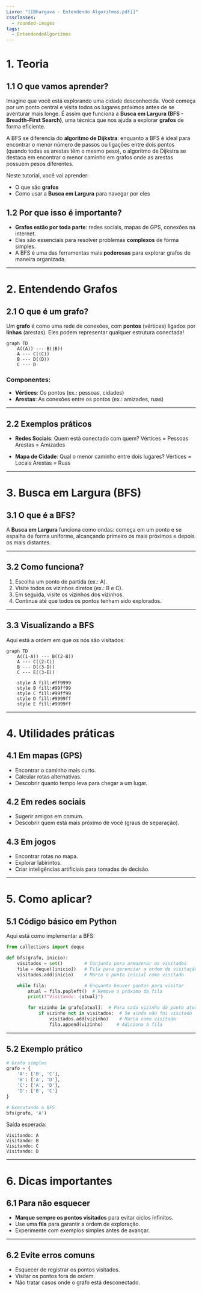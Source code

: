```yaml
---
Livro: "[[Bhargava - Entendendo Algoritmos.pdf]]"
cssclasses:
  - rounded-images
tags:
  - EntendendoAlgoritmos
---
```

# 1. Teoria

## 1.1 O que vamos aprender?
Imagine que você está explorando uma cidade desconhecida. Você começa por um ponto central e visita todos os lugares próximos antes de se aventurar mais longe. É assim que funciona a **Busca em Largura (BFS - Breadth-First Search)**, uma técnica que nos ajuda a explorar **grafos** de forma eficiente.

A BFS se diferencia do **algoritmo de Dijkstra**: enquanto a BFS é ideal para encontrar o menor número de passos ou ligações entre dois pontos (quando todas as arestas têm o mesmo peso), o algoritmo de Dijkstra se destaca em encontrar o menor caminho em grafos onde as arestas possuem pesos diferentes.

Neste tutorial, você vai aprender:
- O que são **grafos**
- Como usar a **Busca em Largura** para navegar por eles

## 1.2 Por que isso é importante?
- **Grafos estão por toda parte**: redes sociais, mapas de GPS, conexões na internet.
- Eles são essenciais para resolver problemas **complexos** de forma simples.
- A BFS é uma das ferramentas mais **poderosas** para explorar grafos de maneira organizada.

---

# 2. Entendendo Grafos

## 2.1 O que é um grafo?
Um **grafo** é como uma rede de conexões, com **pontos** (vértices) ligados por **linhas** (arestas). Eles podem representar qualquer estrutura conectada!

```mermaid
graph TD
    A((A)) --- B((B))
    A --- C((C))
    B --- D((D))
    C --- D
```

### Componentes:
- **Vértices**: Os pontos (ex.: pessoas, cidades)
- **Arestas**: As conexões entre os pontos (ex.: amizades, ruas)

---

## 2.2 Exemplos práticos
- **Redes Sociais**: Quem está conectado com quem?
  Vértices = Pessoas 
  Arestas = Amizades
  
- **Mapa de Cidade**: Qual o menor caminho entre dois lugares?
  Vértices = Locais
  Arestas = Ruas  

---

# 3. Busca em Largura (BFS)

## 3.1 O que é a BFS?
A **Busca em Largura** funciona como ondas: começa em um ponto e se espalha de forma uniforme, alcançando primeiro os mais próximos e depois os mais distantes.

---

## 3.2 Como funciona?
1. Escolha um ponto de partida (ex.: A).
2. Visite todos os vizinhos diretos (ex.: B e C).
3. Em seguida, visite os vizinhos dos vizinhos.
4. Continue até que todos os pontos tenham sido explorados.

---

## 3.3 Visualizando a BFS
Aqui está a ordem em que os nós são visitados:
```mermaid
graph TD
    A((1-A)) --- B((2-B))
    A --- C((2-C))
    B --- D((3-D))
    C --- E((3-E))
    
    style A fill:#ff9999
    style B fill:#99ff99
    style C fill:#99ff99
    style D fill:#9999ff
    style E fill:#9999ff
```

---

# 4. Utilidades práticas

## 4.1 Em mapas (GPS)
- Encontrar o caminho mais curto.
- Calcular rotas alternativas.
- Descobrir quanto tempo leva para chegar a um lugar.

## 4.2 Em redes sociais
- Sugerir amigos em comum.
- Descobrir quem está mais próximo de você (graus de separação).

## 4.3 Em jogos
- Encontrar rotas no mapa.
- Explorar labirintos.
- Criar inteligências artificiais para tomadas de decisão.

---

# 5. Como aplicar?

## 5.1 Código básico em Python
Aqui está como implementar a BFS:
```python
from collections import deque

def bfs(grafo, inicio):
    visitados = set()        # Conjunto para armazenar os visitados
    fila = deque([inicio])   # Fila para gerenciar a ordem de visitação
    visitados.add(inicio)    # Marca o ponto inicial como visitado

    while fila:              # Enquanto houver pontos para visitar
        atual = fila.popleft()  # Remove o próximo da fila
        print(f"Visitando: {atual}")

        for vizinho in grafo[atual]:  # Para cada vizinho do ponto atual
            if vizinho not in visitados:  # Se ainda não foi visitado
                visitados.add(vizinho)    # Marca como visitado
                fila.append(vizinho)     # Adiciona à fila
```

---

## 5.2 Exemplo prático
```python
# Grafo simples
grafo = {
    'A': ['B', 'C'],
    'B': ['A', 'D'],
    'C': ['A', 'D'],
    'D': ['B', 'C']
}

# Executando a BFS
bfs(grafo, 'A')
```

Saída esperada:
```
Visitando: A
Visitando: B
Visitando: C
Visitando: D
```

---

# 6. Dicas importantes

## 6.1 Para não esquecer
- **Marque sempre os pontos visitados** para evitar ciclos infinitos.
- Use uma **fila** para garantir a ordem de exploração.
- Experimente com exemplos simples antes de avançar.

---

## 6.2 Evite erros comuns
- Esquecer de registrar os pontos visitados.
- Visitar os pontos fora de ordem.
- Não tratar casos onde o grafo está desconectado.